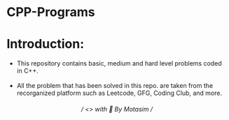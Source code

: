 # CPP-Programs

# Introduction:
<ul>
  <li>
    This repository contains basic, medium and hard level problems coded in C++.
  </li></br>
  <li>
    All the problem that has been solved in this repo. are taken from the recorganized platform such as Leetcode, GFG, Coding Club, and more.
  </li>
</ul>

<h6 align='center'>
   / <> with 🧡 By Motasim /
<h6>

